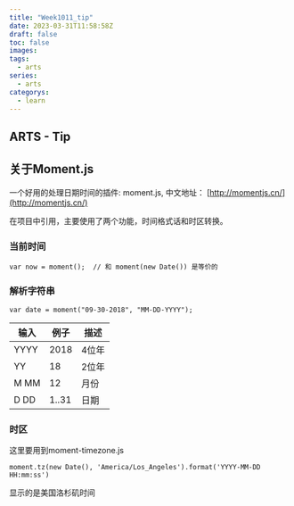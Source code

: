 ```yaml
---
title: "Week1011_tip"
date: 2023-03-31T11:58:58Z
draft: false 
toc: false
images:
tags:
  - arts 
series:
  - arts 
categorys:
  - learn 
---
```


## ARTS - Tip
## 关于Moment.js
一个好用的处理日期时间的插件: moment.js, 中文地址： [http://momentjs.cn/](http://momentjs.cn/)

在项目中引用，主要使用了两个功能，时间格式话和时区转换。

### 当前时间

```
var now = moment();  // 和 moment(new Date()) 是等价的

```

### 解析字符串

```
var date = moment("09-30-2018", "MM-DD-YYYY");

```


| 输入 | 例子 | 描述 |
| --- | --- | --- |
| YYYY | 2018| 4位年 |
| YY | 18 | 2位年 |
|M MM|12| 月份|
|D DD|1..31|日期|

### 时区

这里要用到moment-timezone.js 

```
moment.tz(new Date(), 'America/Los_Angeles').format('YYYY-MM-DD HH:mm:ss')
```
显示的是美国洛杉矶时间



